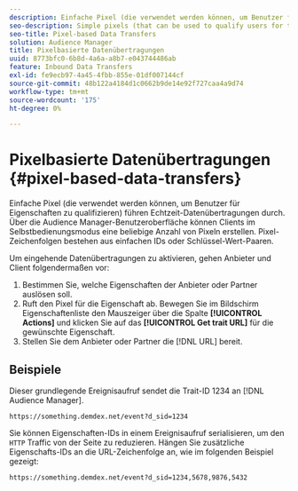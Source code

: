 ```yaml
---
description: Einfache Pixel (die verwendet werden können, um Benutzer für Eigenschaften zu qualifizieren) führen Echtzeit-Datenübertragungen durch. Über die Audience Manager-Benutzeroberfläche können Clients im Selbstbedienungsmodus eine beliebige Anzahl von Pixeln erstellen. Pixel-Zeichenfolgen bestehen aus einfachen IDs oder Schlüssel-Wert-Paaren.
seo-description: Simple pixels (that can be used to qualify users for traits) perform real-time data transfers. The Audience Manager interface lets clients create any number of pixels on a self-service basis. Pixel strings consist of simple IDs or key-value pairs.
seo-title: Pixel-based Data Transfers
solution: Audience Manager
title: Pixelbasierte Datenübertragungen
uuid: 8773bfc0-6b8d-4a6a-a8b7-e043744486ab
feature: Inbound Data Transfers
exl-id: fe9ecb97-4a45-4fbb-855e-01df007144cf
source-git-commit: 48b122a4184d1c0662b9de14e92f727caa4a9d74
workflow-type: tm+mt
source-wordcount: '175'
ht-degree: 0%

---
```


# Pixelbasierte Datenübertragungen {#pixel-based-data-transfers}

Einfache Pixel (die verwendet werden können, um Benutzer für Eigenschaften zu qualifizieren) führen Echtzeit-Datenübertragungen durch. Über die Audience Manager-Benutzeroberfläche können Clients im Selbstbedienungsmodus eine beliebige Anzahl von Pixeln erstellen. Pixel-Zeichenfolgen bestehen aus einfachen IDs oder Schlüssel-Wert-Paaren.

<!-- c_rt_inbound_pixel_transfers.xml -->

Um eingehende Datenübertragungen zu aktivieren, gehen Anbieter und Client folgendermaßen vor:

1. Bestimmen Sie, welche Eigenschaften der Anbieter oder Partner auslösen soll.
1. Ruft den Pixel für die Eigenschaft ab. Bewegen Sie im Bildschirm Eigenschaftenliste den Mauszeiger über die Spalte **[!UICONTROL Actions]** und klicken Sie auf das **[!UICONTROL Get trait URL]** für die gewünschte Eigenschaft.
1. Stellen Sie dem Anbieter oder Partner die [!DNL URL] bereit.

## Beispiele

Dieser grundlegende Ereignisaufruf sendet die Trait-ID 1234 an [!DNL Audience Manager].

```
https://something.demdex.net/event?d_sid=1234
```

Sie können Eigenschaften-IDs in einem Ereignisaufruf serialisieren, um den `HTTP` Traffic von der Seite zu reduzieren. Hängen Sie zusätzliche Eigenschafts-IDs an die URL-Zeichenfolge an, wie im folgenden Beispiel gezeigt:

```
https://something.demdex.net/event?d_sid=1234,5678,9876,5432
```
